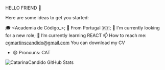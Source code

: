 HELLO FRIEND 👋

<!--
**CatarinaCandido/CatarinaCandido** is a ✨ _special_ ✨ repository because its `README.md` (this file) appears on your GitHub profile.-->

Here are some ideas to get you started:

🎓 <Academia de Código_>;
📍 From Portugal 🇵🇹;
🤝 I'm currently looking for a new role;
🌱 I’m currently learning REACT
📫 How to reach me: cgmartinscandido@gmail.com
You can download my CV <a url>
- 😄 Pronouns: CAT

![CatarinaCandido GitHub Stats](https://github-readme-stats.vercel.app/api?username=aryclenio&show_icons=true)

